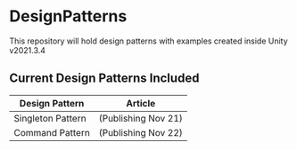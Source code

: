 # DesignPatterns #
This repository will hold design patterns with examples created inside Unity v2021.3.4

## Current Design Patterns Included ##
Design Pattern | Article
-----------|-----------
Singleton Pattern | (Publishing Nov 21)
Command Pattern | (Publishing Nov 22)
